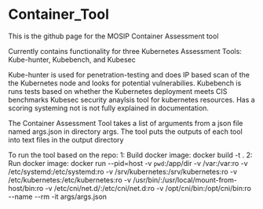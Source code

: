 # Container_Tool

This is the github page for the MOSIP Container Assessment tool

Currently contains functionality for three Kubernetes Assessment Tools: Kube-hunter, Kubebench, and Kubesec

Kube-hunter is used for penetration-testing and does IP based scan of the the Kubernetes node and looks for potential vulnerabilies.
Kubebench is runs tests based on whether the Kubernetes deployment meets CIS benchmarks
Kubesec security anaylsis tool for kubernetes resources. Has a scoring systeming not is not fully explained in documentation.

The Container Assessment Tool takes a list of arguments from a json file named args.json in directory args.
The tool puts the outputs of each tool into text files in the output directory

To run the tool based on the repo:
1: Build docker image: docker build -t <imagename> .
2: Run docker image: docker run --pid=host -v `pwd`:/app/dir -v /var:/var:ro -v /etc/systemd:/etc/systemd:ro -v /srv/kubernetes:/srv/kubernetes:ro -v /etc/kubernetes:/etc/kubernetes:ro -v /usr/bin/:/usr/local/mount-from-host/bin:ro -v /etc/cni/net.d/:/etc/cni/net.d:ro -v /opt/cni/bin:/opt/cni/bin:ro --name <optionalname> --rm -it <imagename> args/args.json
